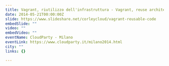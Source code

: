 ```yaml
---
title: Vagrant, riutilizzo dell'infrastruttura - Vagrant, reuse architecture
date: 2014-05-21T00:00:00Z
slide: https://www.slideshare.net/corleycloud/vagrant-reusable-code
embedSlide: ""
video: ""
embedVideo: ""
eventName: CloudParty - Milano
eventLink: https://www.cloudparty.it/milano2014.html
city: ""
links: {}

---
```

